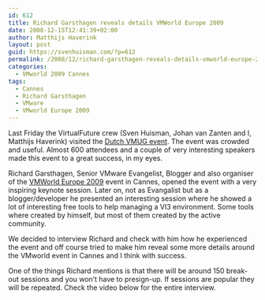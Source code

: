 ```yaml
---
id: 612
title: Richard Garsthagen reveals details VMWorld Europe 2009
date: 2008-12-15T12:41:39+02:00
author: Matthijs Haverink
layout: post
guid: https://svenhuisman.com/?p=612
permalink: /2008/12/richard-garsthagen-reveals-details-vmworld-europe-2009/
categories:
  - VMworld 2009 Cannes
tags:
  - Cannes
  - Richard Garsthagen
  - VMware
  - VMworld Europe 2009
---
```

Last Friday the VirtualFuture crew (Sven Huisman, Johan van Zanten and I, Matthijs Haverink) visited the <a title="VMUG" href="https://www.vmug.nl" target="_blank">Dutch VMUG event</a>. The event was crowded and useful. Almost 600 attendees and a couple of very interesting speakers made this event to a great success, in my eyes.

Richard Garsthagen, Senior VMware Evangelist, Blogger and also organiser of the <a title="VMworld Europe 2009" href="https://www.vmworld.com/community/conferences/europe2009/" target="_blank">VMWorld Europe 2009</a> event in Cannes, opened the event with a very inspiring keynote session. Later on, not as Evangalist but as a blogger/developer he presented an interesting session where he showed a lot of interesting free tools to help managing a VI3 environment. Some tools where created by himself, but most of them created by the active community.

We decided to interview Richard and check with him how he experienced the event and off course tried to make him reveal some more details around the VMworld event in Cannes and I think with success.

One of the things Richard mentions is that there will be around 150 break-out sessions and you won&#8217;t have to presign-up. If sessions are popular they will be repeated. Check the video below for the entire interview.
